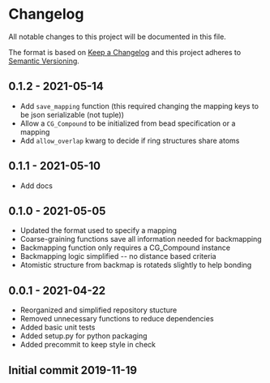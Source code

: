 # Changelog
All notable changes to this project will be documented in this file.

The format is based on [Keep a Changelog](http://keepachangelog.com/en/1.0.0/)
and this project adheres to [Semantic Versioning](http://semver.org/spec/v2.0.0.html).
## 0.1.2 - 2021-05-14
- Add `save_mapping` function (this required changing the mapping keys to be json serializable (not tuple))
- Allow a `CG_Compound` to be initialized from bead specification or a mapping
- Add `allow_overlap` kwarg to decide if ring structures share atoms

## 0.1.1 - 2021-05-10
- Add docs

## 0.1.0 - 2021-05-05
- Updated the format used to specify a mapping
- Coarse-graining functions save all information needed for backmapping
- Backmapping function only requires a CG\_Compound instance
- Backmapping logic simplified -- no distance based criteria
- Atomistic structure from backmap is rotateds slightly to help bonding

## 0.0.1 - 2021-04-22
- Reorganized and simplified repository stucture
- Removed unnecessary functions to reduce dependencies
- Added basic unit tests
- Added setup.py for python packaging
- Added precommit to keep style in check

## Initial commit 2019-11-19
